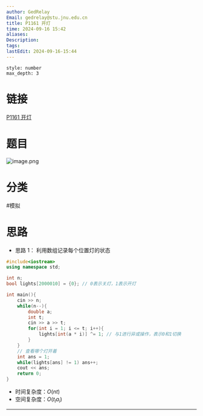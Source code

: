 ```yaml
---
author: GedRelay
Email: gedrelay@stu.jnu.edu.cn
title: P1161 开灯
time: 2024-09-16 15:42
aliases: 
Description: 
tags: 
lastEdit: 2024-09-16-15:44
---
```


```toc
style: number
max_depth: 3
```

# 链接
[P1161 开灯](https://www.luogu.com.cn/problem/P1161) 

# 题目
![image.png](https://ged-pic-bed.oss-cn-guangzhou.aliyuncs.com/img/202409161542619.png)


# 分类
#模拟 

# 思路
- 思路 1：
利用数组记录每个位置灯的状态


```cpp
#include<iostream>
using namespace std;

int n;
bool lights[2000010] = {0}; // 0表示关灯，1表示开灯

int main(){
    cin >> n;
    while(n--){
        double a;
        int t;
        cin >> a >> t;
        for(int i = 1; i <= t; i++){
            lights[int(a * i)] ^= 1; // 与1进行异或操作，表示0和1切换
        }
    }
    // 查看哪个灯开着
    int ans = 1;
    while(lights[ans] != 1) ans++;
    cout << ans;
    return 0;
}
```


- 时间复杂度：${O\left( nt \right)  }$ 
- 空间复杂度：${O\left( t_{i} a_{i}  \right)  }$ 


---


